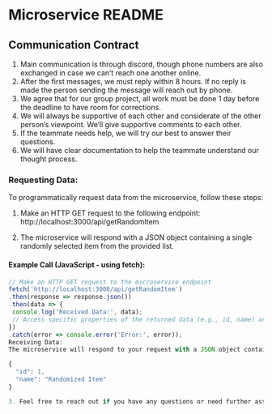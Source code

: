 # Microservice README

## Communication Contract

1. Main communication is through discord, though phone numbers are also exchanged in case we
can’t reach one another online.
2. After the first messages, we must reply within 8 hours. If no reply is made the person sending
the message will reach out by phone.
3. We agree that for our group project, all work must be done 1 day before the deadline to have
room for corrections.
4. We will always be supportive of each other and considerate of the other person’s viewpoint.
We’ll give supportive comments to each other.
5. If the teammate needs help, we will try our best to answer their questions.
6. We will have clear documentation to help the teammate understand our thought process.


### Requesting Data:

To programmatically request data from the microservice, follow these steps:

1. Make an HTTP GET request to the following endpoint:
http://localhost:3000/api/getRandomItem


2. The microservice will respond with a JSON object containing a single randomly selected item from the provided list.

#### Example Call (JavaScript - using fetch):

```javascript
// Make an HTTP GET request to the microservice endpoint
fetch('http://localhost:3000/api/getRandomItem')
.then(response => response.json())
.then(data => {
 console.log('Received Data:', data);
 // Access specific properties of the returned data (e.g., id, name) and use them in your code.
})
.catch(error => console.error('Error:', error));
Receiving Data:
The microservice will respond to your request with a JSON object containing the randomly selected item. The structure of the response will be similar to the following:

{
  "id": 1,
  "name": "Randomized Item"
}

3. Feel free to reach out if you have any questions or need further assistance.

